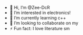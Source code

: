 - 👋 Hi, I’m @Zee-DcR
- 👀 I’m interested in electronics!
- 🌱 I’m currently learning c++
- 💞️ I’m looking to collaborate on my 
- ⚡ Fun fact: I love literature sm

<!---
Zee-DcR/Zee-DcR is a ✨ special ✨ repository because its `README.md` (this file) appears on your GitHub profile.
You can click the Preview link to take a look at your changes.
--->

